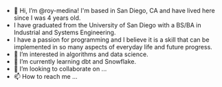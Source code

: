 - 👋 Hi, I’m @roy-medina! I'm based in San Diego, CA and have lived here since I was 4 years old. 
- I have graduated from the University of San Diego with a BS/BA in Industrial and Systems Engineering. 
- I have a passion for programming and I believe it is a skill that can be implemented in so many aspects of everyday life and future progress. 
- 👀 I’m interested in algorithms and data science. 
- 🌱 I’m currently learning dbt and Snowflake.
- 💞️ I’m looking to collaborate on ...
- 📫 How to reach me ...

<!---
roy-medina/roy-medina is a ✨ special ✨ repository because its `README.md` (this file) appears on your GitHub profile.
You can click the Preview link to take a look at your changes.
--->
